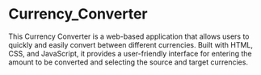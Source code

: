 # Currency_Converter
This Currency Converter is a web-based application that allows users to quickly and easily convert between different currencies. Built with HTML, CSS, and JavaScript, it provides a user-friendly interface for entering the amount to be converted and selecting the source and target currencies.
